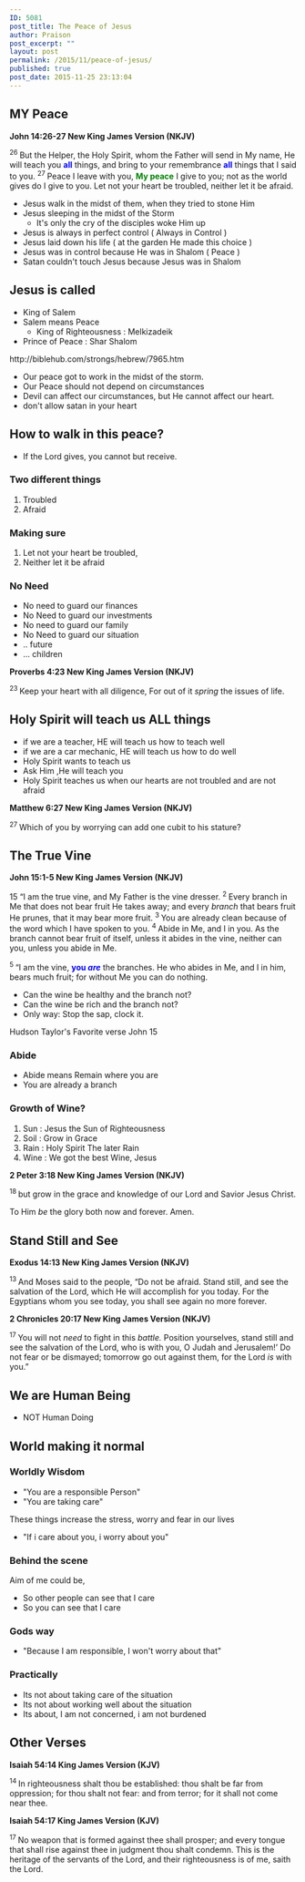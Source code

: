 ```yaml
---
ID: 5081
post_title: The Peace of Jesus
author: Praison
post_excerpt: ""
layout: post
permalink: /2015/11/peace-of-jesus/
published: true
post_date: 2015-11-25 23:13:04
---
```

<h2 class="passage-display"><strong>MY Peace</strong></h2>
<p class="passage-display"><strong><span class="passage-display-bcv">John 14:26-27
</span><span class="passage-display-version">New King James Version (NKJV)</span></strong></p>
<span id="en-NKJV-26695" class="text John-14-26"><sup class="versenum">26 </sup><span class="woj">But the Helper, the Holy Spirit, whom the Father will send in My name, He will teach you <span style="color: #0000ff;"><strong>all</strong></span> things, and bring to your remembrance <span style="color: #0000ff;"><strong>all</strong></span> things that I said to you.</span> </span><span id="en-NKJV-26696" class="text John-14-27"><sup class="versenum">27 </sup><span class="woj">Peace I leave with you, <span style="color: #008000;"><strong>My peace</strong></span> I give to you; not as the world gives do I give to you. Let not your heart be troubled, neither let it be afraid.</span></span>
<ul>
	<li>Jesus walk in the midst of them, when they tried to stone Him</li>
	<li>Jesus sleeping in the midst of the Storm
<ul>
	<li>It's only the cry of the disciples woke Him up</li>
</ul>
</li>
	<li>Jesus is always in perfect control ( Always in Control )</li>
	<li>Jesus laid down his life ( at the garden He made this choice )</li>
	<li>Jesus was in control because He was in Shalom ( Peace )</li>
	<li>Satan couldn't touch Jesus because Jesus was in Shalom</li>
</ul>
<h2><strong>Jesus is called</strong></h2>
<ul>
	<li>King of Salem</li>
	<li>Salem means Peace
<ul>
	<li>King of Righteousness : Melkizadeik</li>
</ul>
</li>
	<li>Prince of Peace : Shar Shalom</li>
</ul>
http://biblehub.com/strongs/hebrew/7965.htm
<ul>
	<li>Our peace got to work in the midst of the storm.</li>
	<li>Our Peace should not depend on circumstances</li>
	<li>Devil can affect our circumstances, but He cannot affect our heart.</li>
	<li>don't allow satan in your heart</li>
</ul>
<h2><strong>How to walk in this peace?</strong></h2>
<ul>
	<li>If the Lord gives, you cannot but receive.</li>
</ul>
<h3><strong>Two different things</strong></h3>
<ol>
	<li>Troubled</li>
	<li>Afraid</li>
</ol>
<h3><strong>Making sure</strong></h3>
<ol>
	<li>Let not your heart be troubled,</li>
	<li>Neither let it be afraid</li>
</ol>
<h3><strong>No Need </strong></h3>
<ul>
	<li>No need to guard our finances</li>
	<li>No Need to guard our investments</li>
	<li>No need to guard our family</li>
	<li>No Need to guard our situation</li>
	<li>.. future</li>
	<li>... children</li>
</ul>
<p class="passage-display"><strong><span class="passage-display-bcv">Proverbs 4:23
</span></strong><strong><span class="passage-display-version">New King James Version (NKJV)</span></strong></p>

<div class="poetry">
<p class="line"><span id="en-NKJV-16514" class="text Prov-4-23"><sup class="versenum">23 </sup>Keep your heart with all diligence,</span>
<span class="text Prov-4-23">For out of it <i>spring</i> the issues of life.</span></p>

<h2 class="line"><strong>Holy Spirit will teach us ALL things</strong></h2>
<ul>
	<li class="line">if we are a teacher, HE will teach us how to teach well</li>
	<li class="line">if we are a car mechanic, HE will teach us how to do well</li>
	<li class="line">Holy Spirit wants to teach us</li>
	<li class="line">Ask Him ,He will teach you</li>
	<li class="line">Holy Spirit teaches us when our hearts are not troubled and are not afraid</li>
</ul>
<strong><span class="passage-display-bcv">Matthew 6:27
</span><span class="passage-display-version">New King James Version (NKJV)</span></strong>

</div>
<div class="poetry">

<sup class="versenum">27 </sup><span class="woj">Which of you by worrying can add one cubit to his stature?</span>
<h2><strong>The True Vine</strong></h2>
<strong><span class="passage-display-bcv">John 15:1-5
</span><span class="passage-display-version">New King James Version (NKJV)</span></strong>

</div>
<div class="poetry">
<p class="chapter-2"><span class="text John-15-1"><span class="chapternum"> 15 </span><span class="woj">“I am the true vine, and My Father is the vine dresser.</span> </span><span id="en-NKJV-26702" class="text John-15-2"><sup class="versenum">2 </sup><span class="woj">Every branch in Me that does not bear fruit He takes away;</span><span class="woj"> and every <i>branch</i> that bears fruit He prunes, that it may bear more fruit.</span> </span><span id="en-NKJV-26703" class="text John-15-3"><sup class="versenum">3 </sup><span class="woj">You are already clean because of the word which I have spoken to you.</span> </span><span id="en-NKJV-26704" class="text John-15-4"><sup class="versenum">4 </sup><span class="woj">Abide in Me, and I in you. As the branch cannot bear fruit of itself, unless it abides in the vine, neither can you, unless you abide in Me.</span></span></p>
<span id="en-NKJV-26705" class="text John-15-5"><sup class="versenum">5 </sup><span class="woj">“I am the vine, <span style="color: #0000ff;"><strong>you <i>are</i></strong></span> the branches. He who abides in Me, and I in him, bears much fruit; for without Me you can do nothing.</span></span>
<ul>
	<li>Can the wine be healthy and the branch not?</li>
	<li>Can the wine be rich and the branch not?</li>
	<li>Only way: Stop the sap, clock it.</li>
</ul>
Hudson Taylor's Favorite verse John 15
<h3><strong>Abide</strong></h3>
<ul>
	<li>Abide means Remain where you are</li>
	<li>You are already a branch</li>
</ul>
<h3><strong>Growth of Wine? </strong></h3>
<ol>
	<li>Sun : Jesus the Sun of Righteousness</li>
	<li>Soil : Grow in Grace</li>
	<li>Rain : Holy Spirit The later Rain</li>
	<li>Wine : We got the best Wine, Jesus</li>
</ol>
<strong><span class="passage-display-bcv">2 Peter 3:18
</span><span class="passage-display-version">New King James Version (NKJV)</span></strong>

<span id="en-NKJV-30541" class="text 2Pet-3-18"><sup class="versenum">18 </sup>but grow in the grace and knowledge of our Lord and Savior Jesus Christ.</span>

<span class="text 2Pet-3-18">To Him <i>be</i> the glory both now and forever. Amen.</span>
<h2><strong>Stand Still and See</strong></h2>
<strong><span class="passage-display-bcv">Exodus 14:13
</span><span class="passage-display-version">New King James Version (NKJV)</span></strong>

<span id="en-NKJV-1903" class="text Exod-14-13"><sup class="versenum">13 </sup>And Moses said to the people, “Do not be afraid. Stand still, and see the salvation of the <span class="small-caps">Lord</span>, which He will accomplish for you today. For the Egyptians whom you see today, you shall see again no more forever.</span>

<strong><span class="passage-display-bcv">2 Chronicles 20:17
</span><span class="passage-display-version">New King James Version (NKJV)</span></strong>

<span id="en-NKJV-11605" class="text 2Chr-20-17"><sup class="versenum">17 </sup>You will not <i>need</i> to fight in this <i>battle.</i> Position yourselves, stand still and see the salvation of the <span class="small-caps">Lord</span>, who is with you, O Judah and Jerusalem!’ Do not fear or be dismayed; tomorrow go out against them, for the <span class="small-caps">Lord</span> <i>is</i> with you.”</span>

</div>
<h2><strong>We are Human Being</strong></h2>
<ul>
	<li>NOT Human Doing</li>
</ul>
<h2><strong>World making it normal</strong></h2>
<h3><strong>Worldly Wisdom</strong></h3>
<ul>
	<li>"You are a responsible Person"</li>
	<li>"You are taking care"</li>
</ul>
These things increase the stress, worry and fear in our lives
<ul>
	<li>"If i care about you, i worry about you"</li>
</ul>
<h3><strong>Behind the </strong><b>scene</b></h3>
Aim of me could be,
<ul>
	<li>So other people can see that I care</li>
	<li>So you can see that I care</li>
</ul>
<h3><strong>Gods way</strong></h3>
<ul>
	<li>"Because I am responsible, I won't worry about that"</li>
</ul>
<h3><strong>Practically</strong></h3>
<ul>
	<li>Its not about taking care of the situation</li>
	<li>Its not about working well about the situation</li>
	<li>Its about, I am not concerned, i am not burdened</li>
</ul>
<h2><strong>Other Verses</strong></h2>
<strong><span class="passage-display-bcv">Isaiah 54:14
</span><span class="passage-display-version">King James Version (KJV)</span></strong>

<span id="en-KJV-18738" class="text Isa-54-14"><sup class="versenum">14 </sup>In righteousness shalt thou be established: thou shalt be far from oppression; for thou shalt not fear: and from terror; for it shall not come near thee.</span>

<strong><span class="passage-display-bcv">Isaiah 54:17
</span><span class="passage-display-version">King James Version (KJV)</span></strong>

<span id="en-KJV-18741" class="text Isa-54-17"><sup class="versenum">17 </sup>No weapon that is formed against thee shall prosper; and every tongue that shall rise against thee in judgment thou shalt condemn. This is the heritage of the servants of the <span class="small-caps">Lord</span>, and their righteousness is of me, saith the <span class="small-caps">Lord</span>.</span>